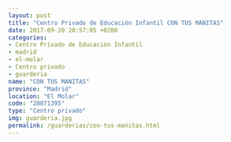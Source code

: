 ```yaml
---
layout: post
title: "Centro Privado de Educación Infantil CON TUS MANITAS"
date: 2017-09-20 20:57:05 +0200
categories:
- Centro Privado de Educación Infantil
- madrid
- el-molar
- Centro privado
- guarderia
name: "CON TUS MANITAS"
province: "Madrid"
location: "El Molar"
code: "28071395"
type: "Centro privado"
img: guarderia.jpg
permalink: /guarderias/con-tus-manitas.html
---
```

